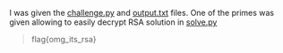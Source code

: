I was given the [challenge.py](challenge.py) and [output.txt](output.txt) files.
One of the primes was given allowing to easily decrypt RSA solution in [solve.py](solve.py)

> flag{omg_its_rsa}
